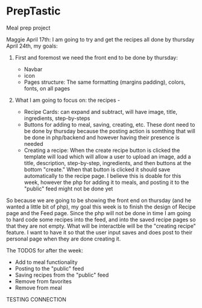 # PrepTastic
Meal prep project 


Maggie April 17th:
I am going to try and get the recipes all done by thursday April 24th, my goals:

1. First and foremost we need the front end to be done by thursday:
    - Navbar
    - icon
    - Pages structure: The same formatting (margins padding), colors, fonts, on all pages

2. What I am going to focus on: the recipes -
    - Recipe Cards: can expand and subtract, will have image, title, ingredients, step-by-steps
    - Buttons for adding to meal, saving, creating, etc. These dont need to be done by thursday because the posting action is somthing
    that will be done in php/backend and however having their presence is needed
    - Creating a recipe: When the create recipe button is clicked the template will load which will allow a user to 
    upload an image, add a title, description, step-by-step, ingredients, and then buttons at the bottom "create." When that button is clicked
    it should save automatically to the recipe page. I believe this is doable for this week, however the php for adding it to meals, and posting it to the "public" feed might not be done yet

So because we are going to be showing the front end on thursday (and he wanted a little bit of php), my goal this week is to finish
the design of Recipe page and the Feed page. Since the php will not be done in time I am going to hard code some recipes into the feed, and into the saved recipe pages so that they are not empty. What will be interactble will be the "creating recipe" feature. I want to have it so that the user input saves and does post to their personal page when they are done creating it. 

The TODOS for after the week:
- Add to meal functionality
- Posting to the "public" feed
- Saving recipes from the "public" feed
- Remove from favorites
- Remove from meal


TESTING CONNECTION
